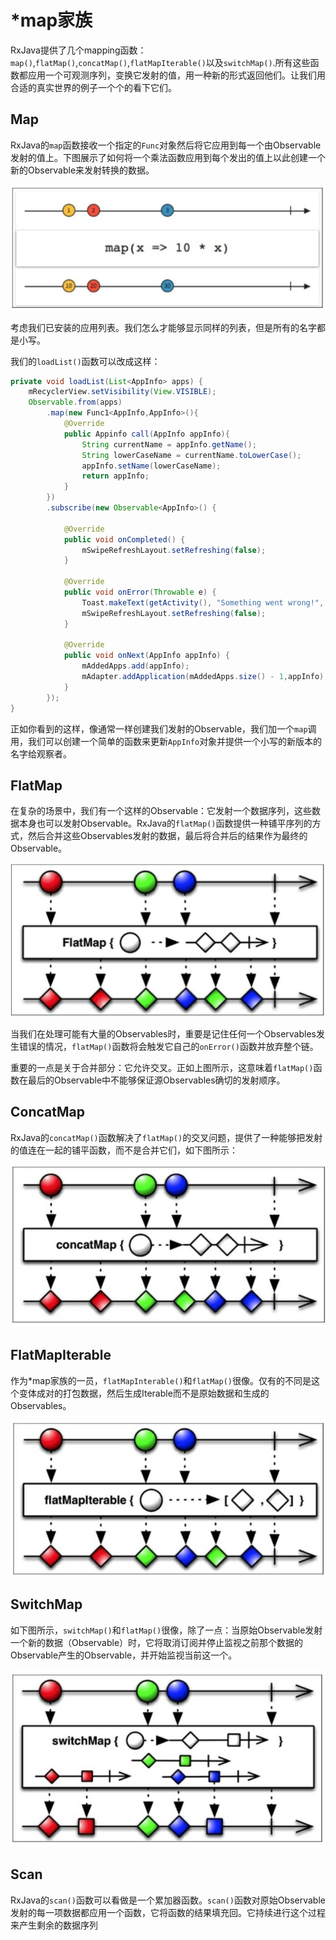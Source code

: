 # *map家族

RxJava提供了几个mapping函数：`map()`,`flatMap()`,`concatMap()`,`flatMapIterable()`以及`switchMap()`.所有这些函数都应用一个可观测序列，变换它发射的值，用一种新的形式返回他们。让我们用合适的真实世界的例子一个个的看下它们。

## Map

RxJava的`map`函数接收一个指定的`Func`对象然后将它应用到每一个由Observable发射的值上。下图展示了如何将一个乘法函数应用到每个发出的值上以此创建一个新的Observable来发射转换的数据。

![](chapter5_1.png)

考虑我们已安装的应用列表。我们怎么才能够显示同样的列表，但是所有的名字都是小写。

我们的`loadList()`函数可以改成这样：
```java
private void loadList(List<AppInfo> apps) {
    mRecyclerView.setVisibility(View.VISIBLE);
    Observable.from(apps)
        .map(new Func1<AppInfo,AppInfo>(){
            @Override
            public Appinfo call(AppInfo appInfo){
                String currentName = appInfo.getName();
                String lowerCaseName = currentName.toLowerCase();
                appInfo.setName(lowerCaseName);
                return appInfo;
            }
        })
        .subscribe(new Observable<AppInfo>() {

            @Override
            public void onCompleted() {
                mSwipeRefreshLayout.setRefreshing(false);
            }

            @Override
            public void onError(Throwable e) {
                Toast.makeText(getActivity(), "Something went wrong!", Toast.LENGTH_SHORT).show();
                mSwipeRefreshLayout.setRefreshing(false);
            }

            @Override
            public void onNext(AppInfo appInfo) {
                mAddedApps.add(appInfo); 
                mAdapter.addApplication(mAddedApps.size() - 1,appInfo);
            }
        });
}
```

正如你看到的这样，像通常一样创建我们发射的Observable，我们加一个`map`调用，我们可以创建一个简单的函数来更新`AppInfo`对象并提供一个小写的新版本的名字给观察者。

## FlatMap

在复杂的场景中，我们有一个这样的Observable：它发射一个数据序列，这些数据本身也可以发射Observable。RxJava的`flatMap()`函数提供一种铺平序列的方式，然后合并这些Observables发射的数据，最后将合并后的结果作为最终的Observable。

![](chapter5_2.png)

当我们在处理可能有大量的Observables时，重要是记住任何一个Observables发生错误的情况，`flatMap()`函数将会触发它自己的`onError()`函数并放弃整个链。

重要的一点是关于合并部分：它允许交叉。正如上图所示，这意味着`flatMap()`函数在最后的Observable中不能够保证源Observables确切的发射顺序。

## ConcatMap

RxJava的`concatMap()`函数解决了`flatMap()`的交叉问题，提供了一种能够把发射的值连在一起的铺平函数，而不是合并它们，如下图所示：

![](chapter5_3.png)

## FlatMapIterable

作为*map家族的一员，`flatMapInterable()`和`flatMap()`很像。仅有的不同是这个变体成对的打包数据，然后生成Iterable而不是原始数据和生成的Observables。

![](chapter5_4.png)

## SwitchMap

如下图所示，`switchMap()`和`flatMap()`很像，除了一点：当原始Observable发射一个新的数据（Observable）时，它将取消订阅并停止监视之前那个数据的Observable产生的Observable，并开始监视当前这一个。

![](chapter5_5.png)

## Scan

RxJava的`scan()`函数可以看做是一个累加器函数。`scan()`函数对原始Observable发射的每一项数据都应用一个函数，它将函数的结果填充回。它持续进行这个过程来产生剩余的数据序列
















